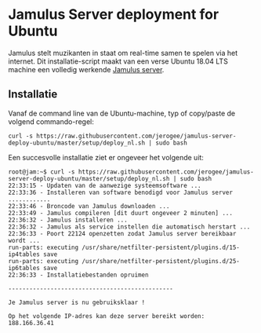 Jamulus Server deployment for Ubuntu
====================================

Jamulus stelt muzikanten in staat om real-time samen te spelen via het internet.
Dit installatie-script maakt van een verse Ubuntu 18.04 LTS machine een volledig werkende [Jamulus server](https://sourceforge.net/projects/llcon/).

Installatie
-----------

Vanaf de command line van de Ubuntu-machine, typ of copy/paste de volgend commando-regel:

```console
curl -s https://raw.githubusercontent.com/jerogee/jamulus-server-deploy-ubuntu/master/setup/deploy_nl.sh | sudo bash
```

Een succesvolle installatie ziet er ongeveer het volgende uit:

```console
root@jam:~$ curl -s https://raw.githubusercontent.com/jerogee/jamulus-server-deploy-ubuntu/master/setup/deploy_nl.sh | sudo bash
22:33:15 - Updaten van de aanwezige systeemsoftware ...
22:33:36 - Installeren van software benodigd voor Jamulus server ............
22:33:46 - Broncode van Jamulus downloaden ...
22:33:49 - Jamulus compileren [dit duurt ongeveer 2 minuten] ...
22:36:32 - Jamulus installeren ...
22:36:32 - Jamulus als service instellen die automatisch herstart ...
22:36:33 - Poort 22124 openzetten zodat Jamulus server bereikbaar wordt ...
run-parts: executing /usr/share/netfilter-persistent/plugins.d/15-ip4tables save
run-parts: executing /usr/share/netfilter-persistent/plugins.d/25-ip6tables save
22:36:33 - Installatiebestanden opruimen

-----------------------------------------------

Je Jamulus server is nu gebruiksklaar !

Op het volgende IP-adres kan deze server bereikt worden:
188.166.36.41
```
